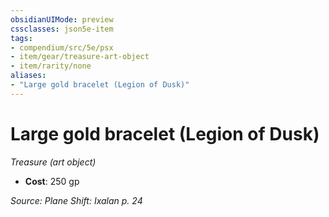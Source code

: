 ```yaml
---
obsidianUIMode: preview
cssclasses: json5e-item
tags:
- compendium/src/5e/psx
- item/gear/treasure-art-object
- item/rarity/none
aliases: 
- "Large gold bracelet (Legion of Dusk)"
---
```

# Large gold bracelet (Legion of Dusk)
*Treasure (art object)*  

- **Cost**: 250 gp

*Source: Plane Shift: Ixalan p. 24*